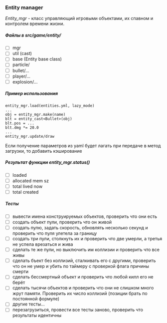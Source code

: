 ### Entity manager
_Entity_mgr_ - класс управляющий игровыми объектами, их спавном и контролем времени жизни.

##### Файлы в src/game/entity/
- [ ] mgr
- [ ] util (cast)
- [ ] base (Entity base class)
- [ ] particle/
- [ ] bullet/...
- [ ] player/...
- [ ] explosion/...

##### Пример использования
```
entity_mgr.load(entities.yml, lazy_mode)
...
obj = entity_mgr.make(name)
blt = entity_cast<Bullet>(obj)
blt.pos = ...
blt.dmg *= 20.0
...
entity_mgr.update/draw
```

Если получение параметров из yaml будет лагать при передаче в метод загрузки, то добавить кэширование

##### Результат функции entity_mgr.status()
- [ ] loaded
- [ ] allocated mem sz
- [ ] total lived now
- [ ] total created

##### Тесты
- [ ] вывести имена конструируемых объектов, проверить что они есть
- [ ] создать объект пули, проверить что он живой
- [ ] создать пулю, задать скорость, обновлять несколько секунд и проверить что пуля улетела за границу
- [ ] создать три пули, столкнуть их и проверить что две умерли, а третья не успела врезаться и жива
- [ ] сделать те же пули, но выключить им коллизии и проверить что все живы
- [ ] сделать бъект без коллизий, сталкивать его с другими, проверить что он не умер и убить по таймеру с проверкой флага причины смерти
- [ ] сделать бессмертный объект и проверить что любой килл его не берёт
- [ ] сделать тысячи объектов и проверить что они не слишком много жрут памяти. Проверить их число коллизий (позиции брать по постоянной формуле)
- [ ] другие тесты...
- [ ] перезагрузиться, провести все тесты заново, проверить что результаты идентичны

